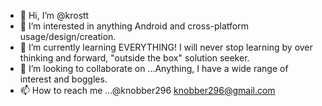 - 👋 Hi, I’m @krostt
- 👀 I’m interested in anything Android and cross-platform usage/design/creation.
- 🌱 I’m currently learning EVERYTHING! I will never stop learning by over thinking and forward, "outside the box" solution seeker.
- 💞️ I’m looking to collaborate on ...Anything, I have a wide range of interest and boggles. 
- 📫 How to reach me ...@knobber296  knobber296@gmail.com

<!---
krostt/krostt is a ✨ special ✨ repository because its `README.md` (this file) appears on your GitHub profile.
You can click the Preview link to take a look at your changes.
--->
